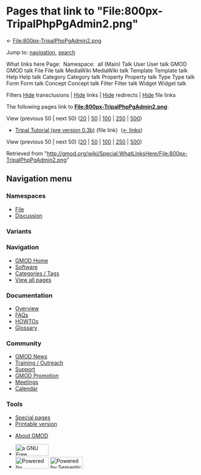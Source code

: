 <div id="mw-page-base" class="noprint">

</div>

<div id="mw-head-base" class="noprint">

</div>

<div id="content" class="mw-body" role="main">

<span id="top"></span>

<div id="mw-js-message" style="display:none;">

</div>



# <span dir="auto">Pages that link to "File:800px-TripalPhpPgAdmin2.png"</span>

<div id="bodyContent">

<div id="contentSub">

←
[File:800px-TripalPhpPgAdmin2.png](/wiki/File:800px-TripalPhpPgAdmin2.png "File:800px-TripalPhpPgAdmin2.png")

</div>

<div id="jump-to-nav" class="mw-jump">

Jump to: [navigation](#mw-navigation), [search](#p-search)

</div>

<div id="mw-content-text">

What links here Page:  Namespace:  all (Main) Talk User User talk GMOD
GMOD talk File File talk MediaWiki MediaWiki talk Template Template talk
Help Help talk Category Category talk Property Property talk Type Type
talk Form Form talk Concept Concept talk Filter Filter talk Widget
Widget talk

Filters
[Hide](/mediawiki/index.php?title=Special:WhatLinksHere/File:800px-TripalPhpPgAdmin2.png&hidetrans=1 "Special:WhatLinksHere/File:800px-TripalPhpPgAdmin2.png")
transclusions \|
[Hide](/mediawiki/index.php?title=Special:WhatLinksHere/File:800px-TripalPhpPgAdmin2.png&hidelinks=1 "Special:WhatLinksHere/File:800px-TripalPhpPgAdmin2.png")
links \|
[Hide](/mediawiki/index.php?title=Special:WhatLinksHere/File:800px-TripalPhpPgAdmin2.png&hideredirs=1 "Special:WhatLinksHere/File:800px-TripalPhpPgAdmin2.png")
redirects \|
[Hide](/mediawiki/index.php?title=Special:WhatLinksHere/File:800px-TripalPhpPgAdmin2.png&hideimages=1 "Special:WhatLinksHere/File:800px-TripalPhpPgAdmin2.png")
file links

The following pages link to
**[File:800px-TripalPhpPgAdmin2.png](/wiki/File:800px-TripalPhpPgAdmin2.png "File:800px-TripalPhpPgAdmin2.png")**:

View (previous 50 \| next 50)
([20](/mediawiki/index.php?title=Special:WhatLinksHere/File:800px-TripalPhpPgAdmin2.png&limit=20 "Special:WhatLinksHere/File:800px-TripalPhpPgAdmin2.png")
\|
[50](/mediawiki/index.php?title=Special:WhatLinksHere/File:800px-TripalPhpPgAdmin2.png&limit=50 "Special:WhatLinksHere/File:800px-TripalPhpPgAdmin2.png")
\|
[100](/mediawiki/index.php?title=Special:WhatLinksHere/File:800px-TripalPhpPgAdmin2.png&limit=100 "Special:WhatLinksHere/File:800px-TripalPhpPgAdmin2.png")
\|
[250](/mediawiki/index.php?title=Special:WhatLinksHere/File:800px-TripalPhpPgAdmin2.png&limit=250 "Special:WhatLinksHere/File:800px-TripalPhpPgAdmin2.png")
\|
[500](/mediawiki/index.php?title=Special:WhatLinksHere/File:800px-TripalPhpPgAdmin2.png&limit=500 "Special:WhatLinksHere/File:800px-TripalPhpPgAdmin2.png"))

- [Tripal Tutorial (pre version
  0.3b)](/wiki/Tripal_Tutorial_(pre_version_0.3b) "Tripal Tutorial (pre version 0.3b)")
  (file link) ‎ <span class="mw-whatlinkshere-tools">([←
  links](/mediawiki/index.php?title=Special:WhatLinksHere&target=Tripal+Tutorial+%28pre+version+0.3b%29 "Special:WhatLinksHere"))</span>

View (previous 50 \| next 50)
([20](/mediawiki/index.php?title=Special:WhatLinksHere/File:800px-TripalPhpPgAdmin2.png&limit=20 "Special:WhatLinksHere/File:800px-TripalPhpPgAdmin2.png")
\|
[50](/mediawiki/index.php?title=Special:WhatLinksHere/File:800px-TripalPhpPgAdmin2.png&limit=50 "Special:WhatLinksHere/File:800px-TripalPhpPgAdmin2.png")
\|
[100](/mediawiki/index.php?title=Special:WhatLinksHere/File:800px-TripalPhpPgAdmin2.png&limit=100 "Special:WhatLinksHere/File:800px-TripalPhpPgAdmin2.png")
\|
[250](/mediawiki/index.php?title=Special:WhatLinksHere/File:800px-TripalPhpPgAdmin2.png&limit=250 "Special:WhatLinksHere/File:800px-TripalPhpPgAdmin2.png")
\|
[500](/mediawiki/index.php?title=Special:WhatLinksHere/File:800px-TripalPhpPgAdmin2.png&limit=500 "Special:WhatLinksHere/File:800px-TripalPhpPgAdmin2.png"))

</div>

<div class="printfooter">

Retrieved from
"<http://gmod.org/wiki/Special:WhatLinksHere/File:800px-TripalPhpPgAdmin2.png>"

</div>

<div id="catlinks" class="catlinks catlinks-allhidden">

</div>

<div class="visualClear">

</div>

</div>

</div>

<div id="mw-navigation">

## Navigation menu

<div id="mw-head">



<div id="left-navigation">

<div id="p-namespaces" class="vectorTabs" role="navigation"
aria-labelledby="p-namespaces-label">

### Namespaces

- <span id="ca-nstab-image"><a href="/wiki/File:800px-TripalPhpPgAdmin2.png" accesskey="c"
  title="View the file page [c]">File</a></span>
- <span id="ca-talk"><a
  href="/mediawiki/index.php?title=File_talk:800px-TripalPhpPgAdmin2.png&amp;action=edit&amp;redlink=1"
  accesskey="t"
  title="Discussion about the content page [t]">Discussion</a></span>

</div>

<div id="p-variants" class="vectorMenu emptyPortlet" role="navigation"
aria-labelledby="p-variants-label">

### 

### Variants[](#)

<div class="menu">

</div>

</div>

</div>

<div id="right-navigation">





</div>



</div>

</div>

</div>

<div id="mw-panel">

<div id="p-logo" role="banner">

<a href="/wiki/Main_Page"
style="background-image: url(http://gmod.org/images/GMOD-cogs.png);"
title="Visit the main page"></a>

</div>

<div id="p-Navigation" class="portal" role="navigation"
aria-labelledby="p-Navigation-label">

### Navigation

<div class="body">

- <span id="n-GMOD-Home">[GMOD Home](/wiki/Main_Page)</span>
- <span id="n-Software">[Software](/wiki/GMOD_Components)</span>
- <span id="n-Categories-.2F-Tags">[Categories /
  Tags](/wiki/Categories)</span>
- <span id="n-View-all-pages">[View all
  pages](/wiki/Special:AllPages)</span>

</div>

</div>

<div id="p-Documentation" class="portal" role="navigation"
aria-labelledby="p-Documentation-label">

### Documentation

<div class="body">

- <span id="n-Overview">[Overview](/wiki/Overview)</span>
- <span id="n-FAQs">[FAQs](/wiki/Category:FAQ)</span>
- <span id="n-HOWTOs">[HOWTOs](/wiki/Category:HOWTO)</span>
- <span id="n-Glossary">[Glossary](/wiki/Glossary)</span>

</div>

</div>

<div id="p-Community" class="portal" role="navigation"
aria-labelledby="p-Community-label">

### Community

<div class="body">

- <span id="n-GMOD-News">[GMOD News](/wiki/GMOD_News)</span>
- <span id="n-Training-.2F-Outreach">[Training /
  Outreach](/wiki/Training_and_Outreach)</span>
- <span id="n-Support">[Support](/wiki/Support)</span>
- <span id="n-GMOD-Promotion">[GMOD
  Promotion](/wiki/GMOD_Promotion)</span>
- <span id="n-Meetings">[Meetings](/wiki/Meetings)</span>
- <span id="n-Calendar">[Calendar](/wiki/Calendar)</span>

</div>

</div>

<div id="p-tb" class="portal" role="navigation"
aria-labelledby="p-tb-label">

### Tools

<div class="body">

- <span id="t-specialpages"><a href="/wiki/Special:SpecialPages" accesskey="q"
  title="A list of all special pages [q]">Special pages</a></span>
- <span id="t-print"><a
  href="/mediawiki/index.php?title=Special:WhatLinksHere/File:800px-TripalPhpPgAdmin2.png&amp;printable=yes"
  rel="alternate" accesskey="p"
  title="Printable version of this page [p]">Printable version</a></span>

</div>

</div>

</div>

</div>

<div id="footer" role="contentinfo">

- <span id="footer-places-about">[About
  GMOD](/wiki/GMOD:About "GMOD:About")</span>

<!-- -->

- <span id="footer-copyrightico">[<img src="http://www.gnu.org/graphics/gfdl-logo-small.png" width="88"
  height="31" alt="a GNU Free Documentation License" />](http://www.gnu.org/licenses/fdl-1.3.html)</span>
- <span id="footer-poweredbyico">[<img src="/mediawiki/skins/common/images/poweredby_mediawiki_88x31.png"
  width="88" height="31" alt="Powered by MediaWiki" />](//www.mediawiki.org/)
  [<img
  src="/mediawiki/extensions/SemanticMediaWiki/includes/../resources/images/smw_button.png"
  width="88" height="31" alt="Powered by Semantic MediaWiki" />](https://www.semantic-mediawiki.org/wiki/Semantic_MediaWiki)</span>

<div style="clear:both">

</div>

</div>
